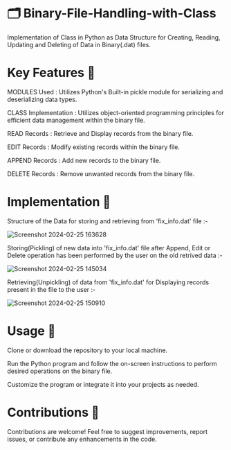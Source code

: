 # 🗂 Binary-File-Handling-with-Class
Implementation of Class in Python as Data Structure for Creating, Reading, Updating and Deleting of Data in Binary(.dat) files.

# Key Features 📜
MODULES Used : Utilizes Python's Built-in pickle module for serializing and deserializing data types.

CLASS Implementation : Utilizes object-oriented programming principles for efficient data management within the binary file.

READ Records : Retrieve and Display records from the binary file.

EDIT Records : Modify existing records within the binary file.

APPEND Records : Add new records to the binary file.

DELETE Records : Remove unwanted records from the binary file.

# Implementation 📄
Structure of the Data for storing and retrieving from 'fix_info.dat' file :-

![Screenshot 2024-02-25 163628](https://github.com/molconcept/binary-file-handling-with-class/assets/136116021/94921b8d-daac-4d42-a4fe-18033475f429)

Storing(Pickling) of new data into 'fix_info.dat' file after Append, Edit or Delete operation has been performed by the user on the old retrived data :-

![Screenshot 2024-02-25 145034](https://github.com/molconcept/binary-file-handling-with-class/assets/136116021/4cb00c75-e970-47b0-8160-957faa9e23c4)

Retrieving(Unpickling) of data from 'fix_info.dat' for Displaying records present in the file to the user :-

![Screenshot 2024-02-25 150910](https://github.com/molconcept/binary-file-handling-with-class/assets/136116021/b0d23320-2ba1-4b70-b452-c073fc5ed09a)

# Usage 🛃
Clone or download the repository to your local machine.

Run the Python program and follow the on-screen instructions to perform desired operations on the binary file.

Customize the program or integrate it into your projects as needed.

# Contributions 🛂

Contributions are welcome! Feel free to suggest improvements, report issues, or contribute any enhancements in the code.
